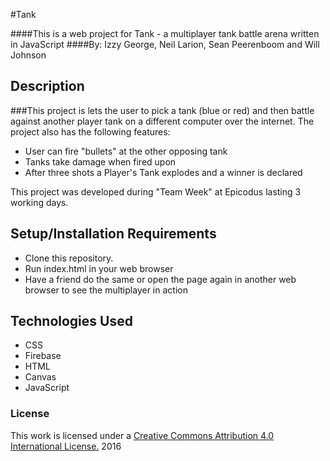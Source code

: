 #Tank

####This is a web project for Tank - a multiplayer tank battle arena written in JavaScript
####By: Izzy George, Neil Larion, Sean Peerenboom and Will Johnson

## Description

###This project is lets the user to pick a tank (blue or red) and then battle against another player tank on a different computer over the internet. The project also has the following features:
* User can fire "bullets" at the other opposing tank
* Tanks take damage when fired upon 
* After three shots a Player's Tank explodes and a winner is declared

This project was developed during "Team Week" at Epicodus lasting 3 working days.

## Setup/Installation Requirements
- Clone this repository.
- Run index.html in your web browser
- Have a friend do the same or open the page again in another web browser to see the multiplayer in action


## Technologies Used
* CSS
* Firebase
* HTML
* Canvas
* JavaScript

### License

This work is licensed under a [Creative Commons Attribution 4.0 International License.](http://creativecommons.org/licenses/by/4.0/) 2016
